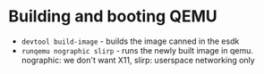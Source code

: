 Building and booting QEMU
=========================

- `devtool build-image` - builds the image canned in the esdk
- `runqemu nographic slirp` - runs the newly built image in qemu. nographic: we don't want X11, slirp: userspace networking only